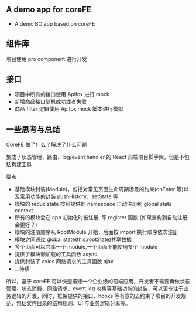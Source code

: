 ## A demo app for coreFE

- A demo BO app based on coreFE

## 组件库

项目使用 pro component 进行开发

## 接口

- 项目中所有的接口使用 Apifox 进行 mock
- 新增商品接口随机成功或者失败
- 商品 filter 逻辑使用 Apifox mock 脚本进行模拟

## 一些思考与总结

CoreFE 做了什么？解决了什么问题

集成了状态管理、路由、log/event handler 的 React 前端项目脚手架，但是不包括构建工具

要点：

- 基础模块封装(Module)，包括对常见页面生命周期场景的约束(onEnter 等)以及常用功能的封装 pushHistory、setState 等
- 模块的 redux state 按照提供的 namespace 自动注册到 global state context
- 所有的模块会在 app 初始化时被注册, 即 register 函数 (如果重构到自动注册会更好？)
- 模块的注册顺序从 RootModule 开始，后面按 import 执行顺序依次注册
- 模块之间通过 global state(this.rootState)共享数据
- 多个页面可以共享一个 module,一个页面不能使用多个 module
- 提供了模块懒加载的工具函数 async
- 提供封装了 axios 网络请求的工具函数 ajax
- …待续

所以，基于 coreFE 可以快速搭建一个企业级的前端应用，开发者不需要再做状态管理、状态消费、网络请求、event log 收集等基础功能的封装，可以更专注于业务逻辑的开发，同时，框架提供的接口、hooks 等有意的去约束了项目的开发规范，包括文件目录的结构规则、UI 与业务逻辑分离等。
